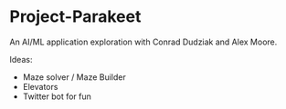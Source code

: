 # Project-Parakeet
An AI/ML application exploration with Conrad Dudziak and Alex Moore.

Ideas:
- Maze solver / Maze Builder
- Elevators
- Twitter bot for fun
